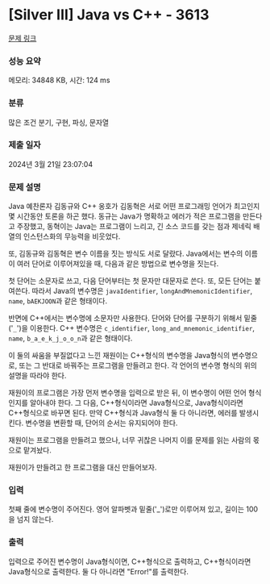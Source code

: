 # [Silver III] Java vs C++ - 3613 

[문제 링크](https://www.acmicpc.net/problem/3613) 

### 성능 요약

메모리: 34848 KB, 시간: 124 ms

### 분류

많은 조건 분기, 구현, 파싱, 문자열

### 제출 일자

2024년 3월 21일 23:07:04

### 문제 설명

<p>Java 예찬론자 김동규와 C++ 옹호가 김동혁은 서로 어떤 프로그래밍 언어가 최고인지 몇 시간동안 토론을 하곤 했다. 동규는 Java가 명확하고 에러가 적은 프로그램을 만든다고 주장했고, 동혁이는 Java는 프로그램이 느리고, 긴 소스 코드를 갖는 점과 제네릭 배열의 인스턴스화의 무능력을 비웃었다.</p>



<p>또, 김동규와 김동혁은 변수 이름을 짓는 방식도 서로 달랐다. Java에서는 변수의 이름이 여러 단어로 이루어져있을 때, 다음과 같은 방법으로 변수명을 짓는다. </p>

<p>첫 단어는 소문자로 쓰고, 다음 단어부터는 첫 문자만 대문자로 쓴다. 또, 모든 단어는 붙여쓴다. 따라서 Java의 변수명은 <code>javaIdentifier</code>, <code>longAndMnemonicIdentifier</code>, <code>name</code>, <code>bAEKJOON</code>과 같은 형태이다.</p>



<p>반면에 C++에서는 변수명에 소문자만 사용한다. 단어와 단어를 구분하기 위해서 밑줄('<code>_</code>')을 이용한다. C++ 변수명은 <code>c_identifier</code>, <code>long_and_mnemonic_identifier</code>, <code>name</code>, <code>b_a_e_k_j_o_o_n</code>과 같은 형태이다.</p>



<p>이 둘의 싸움을 부질없다고 느낀 재원이는 C++형식의 변수명을 Java형식의 변수명으로, 또는 그 반대로 바꿔주는 프로그램을 만들려고 한다. 각 언어의 변수명 형식의 위의 설명을 따라야 한다.</p>



<p>재원이의 프로그램은 가장 먼저 변수명을 입력으로 받은 뒤, 이 변수명이 어떤 언어 형식인지를 알아내야 한다. 그 다음, C++형식이라면 Java형식으로, Java형식이라면 C++형식으로 바꾸면 된다. 만약 C++형식과 Java형식 둘 다 아니라면, 에러를 발생시킨다. 변수명을 변환할 때, 단어의 순서는 유지되어야 한다.</p>



<p>재원이는 프로그램을 만들려고 했으나, 너무 귀찮은 나머지 이를 문제를 읽는 사람의 몫으로 맡겨놨다.</p>



<p>재원이가 만들려고 한 프로그램을 대신 만들어보자.</p>

### 입력 

 <p>첫째 줄에 변수명이 주어진다. 영어 알파벳과 밑줄('_')로만 이루어져 있고, 길이는 100을 넘지 않는다.</p>

### 출력 

 <p>입력으로 주어진 변수명이 Java형식이면, C++형식으로 출력하고, C++형식이라면 Java형식으로 출력한다. 둘 다 아니라면 "Error!"를 출력한다.</p>

